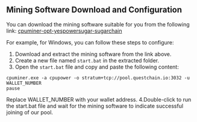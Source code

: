 ## Mining Software Download and Configuration

You can download the mining software suitable for you from the following link: [cpuminer-opt-yespowersugar-sugarchain](https://github.com/cpu-pool/cpuminer-opt-yespowersugar-sugarchain/releases/tag/1.4)

For example, for Windows, you can follow these steps to configure:

1. Download and extract the mining software from the link above.
2. Create a new file named `start.bat` in the extracted folder.
3. Open the `start.bat` file and copy and paste the following content:

```batch
cpuminer.exe -a cpupower -o stratum+tcp://pool.questchain.io:3032 -u WALLET_NUMBER
pause

```
Replace WALLET_NUMBER with your wallet address.
4.Double-click to run the start.bat file and wait for the mining software to indicate successful joining of our pool.
